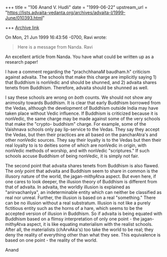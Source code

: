 +++
title = "106 Anand V. Hudli"
date = "1999-06-22"
upstream_url = "https://lists.advaita-vedanta.org/archives/advaita-l/1999-June/010393.html"

+++
[Archive link](https://lists.advaita-vedanta.org/archives/advaita-l/1999-June/010393.html)

On Mon, 21 Jun 1999 16:43:56 -0700, Ravi <miinalochanii at YAHOO.COM> wrote:

>Here is a message from Nanda.
>Ravi
>
>
>

  An excellent article from Nanda. You have what could be written
  up as a research paper!

  I have a comment regarding the "prachchhanaM baudham.h" criticism
  against advaita. The schools that make this charge are implicitly
  saying 1) that Buddhism is nonVedic and should be shunned, and
  2) advaita shares tenets from Buddhism. Therefore, advaita should
  be shunned as well.

  I say these schools are wrong on _both_ counts. We should not show
  any animosity towards Buddhism. It is clear that early Buddhism
  borrowed from the Vedas, although the development of Buddhism
  outside India may have taken place without Vedic influence.
  If Buddhism is criticized because it is nonVedic, the same charge
  may be made against some of the very schools that make the "crypto-
  buddhism" charge. For example, some of the Vaishnava schools only
  pay lip-service to the Vedas. They say they accept the Vedas, but
  then their practices are all based on the pancharAtra's and other
  nonVedic sources. They say their loyalty is to the Vedas but then
  their real loyalty to is to deities some of which are nonVedic in
  origin,  with nonVedic methods of worship, and with nonVedic
  "scriptures." If such schools accuse Buddhism of being nonVedic,
  it is simply not fair.

  The second point that advaita shares tenets from Buddhism is also
  flawed. The _only_ point that advaita and Buddhism seem to share in
  common is the illusory nature of the world, the jagan-mithyAtva
  aspect. But even here, if one cares to look deeper, the illusion
  theory of Buddhism is different from that of advaita. In advaita,
  the worldly illusion is explained as "anirvachanIya", an indeterminable
  entity which can neither be classified as real nor unreal. Further,
  the illusion is based on a real "something." There can be no illusion
  without a real substratum. Illusion is not like a purely fictitious
  entity such as the horns of a hare,  which seems to be the accepted
  version of illusion in Buddhism. So if advaita is being equated with
  Buddhism based on a flimsy interpretation of only one point - the
  jagan-mithyAtva aspect, it is like equating materialism with the
  realist schools. After all, the materialists (chArvAka's) too take
  the world to be real; they deny the reality of everything other than
  what they see. This equivalence is based on one point - the reality of
  the world.

 Anand

